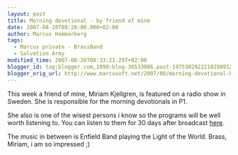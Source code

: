 ```yaml
---
layout: post
title: Morning devotional - by friend of mine
date: 2007-08-28T08:28:00.000+02:00
author: Marcus Hammarberg
tags:
  - Marcus private - BrassBand
  - Salvation Army
modified_time: 2007-08-28T08:33:21.297+02:00
blogger_id: tag:blogger.com,1999:blog-36533086.post-1975302922210298912
blogger_orig_url: http://www.marcusoft.net/2007/08/morning-devotional-by-friend-of-mine.html
---
```


This week a friend of mine, Miriam Kjellgren, is featured on a radio
show in Sweden. She is responsible for the morning devotionals in P1.

She also is one of the wisest persons i know so the programs will be
well worth listening to. You can listen to them for 30 days after
broadcast
[here](http://www.sr.se/cgi-bin/P1/program/sandningsarkiv.asp?programID=1320).

The music in between is Enfield Band playing the Light of the
World. Brass, Miriam, i am so impressed ;)
